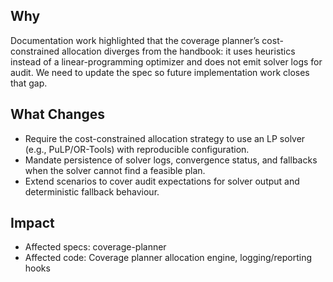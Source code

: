 ## Why
Documentation work highlighted that the coverage planner’s cost-constrained allocation diverges from the handbook: it uses heuristics instead of a linear-programming optimizer and does not emit solver logs for audit. We need to update the spec so future implementation work closes that gap.

## What Changes
- Require the cost-constrained allocation strategy to use an LP solver (e.g., PuLP/OR-Tools) with reproducible configuration.
- Mandate persistence of solver logs, convergence status, and fallbacks when the solver cannot find a feasible plan.
- Extend scenarios to cover audit expectations for solver output and deterministic fallback behaviour.

## Impact
- Affected specs: coverage-planner
- Affected code: Coverage planner allocation engine, logging/reporting hooks
